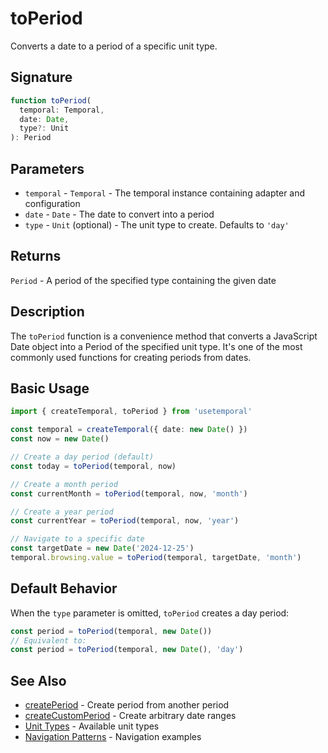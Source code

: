 # toPeriod

Converts a date to a period of a specific unit type.

## Signature

```typescript
function toPeriod(
  temporal: Temporal,
  date: Date,
  type?: Unit
): Period
```

## Parameters

- `temporal` - `Temporal` - The temporal instance containing adapter and configuration
- `date` - `Date` - The date to convert into a period
- `type` - `Unit` (optional) - The unit type to create. Defaults to `'day'`

## Returns

`Period` - A period of the specified type containing the given date

## Description

The `toPeriod` function is a convenience method that converts a JavaScript Date object into a Period of the specified unit type. It's one of the most commonly used functions for creating periods from dates.

## Basic Usage

```typescript
import { createTemporal, toPeriod } from 'usetemporal'

const temporal = createTemporal({ date: new Date() })
const now = new Date()

// Create a day period (default)
const today = toPeriod(temporal, now)

// Create a month period
const currentMonth = toPeriod(temporal, now, 'month')

// Create a year period  
const currentYear = toPeriod(temporal, now, 'year')

// Navigate to a specific date
const targetDate = new Date('2024-12-25')
temporal.browsing.value = toPeriod(temporal, targetDate, 'month')
```

## Default Behavior

When the `type` parameter is omitted, `toPeriod` creates a day period:

```typescript
const period = toPeriod(temporal, new Date())
// Equivalent to:
const period = toPeriod(temporal, new Date(), 'day')
```

## See Also

- [createPeriod](/api/factory-functions/create-period) - Create period from another period
- [createCustomPeriod](/api/factory-functions/create-custom-period) - Create arbitrary date ranges
- [Unit Types](/api/types/unit) - Available unit types
- [Navigation Patterns](/guide/patterns/navigation) - Navigation examples